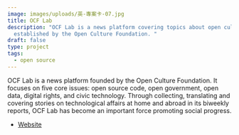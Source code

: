 ```yaml
---
image: images/uploads/英-專案卡-07.jpg
title: OCF Lab
description: "OCF Lab is a news platform covering topics about open culture,
  established by the Open Culture Foundation. "
draft: false
type: project
tags:
  - open source
---
```

OCF Lab is a news platform founded by the Open Culture Foundation. It focuses on five core issues: open source code, open government, open data, digital rights, and civic technology. Through collecting, translating and covering stories on technological affairs at home and abroad in its biweekly reports, OCF Lab has become an important force promoting social progress.

- [Website](https://lab.ocf.tw/)
